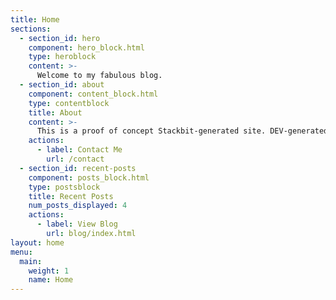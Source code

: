 ```yaml
---
title: Home
sections:
  - section_id: hero
    component: hero_block.html
    type: heroblock
    content: >-
      Welcome to my fabulous blog.
  - section_id: about
    component: content_block.html
    type: contentblock
    title: About
    content: >-
      This is a proof of concept Stackbit-generated site. DEV-generated content built with Hugo.
    actions:
      - label: Contact Me
        url: /contact
  - section_id: recent-posts
    component: posts_block.html
    type: postsblock
    title: Recent Posts
    num_posts_displayed: 4
    actions:
      - label: View Blog
        url: blog/index.html
layout: home
menu:
  main:
    weight: 1
    name: Home
---
```


